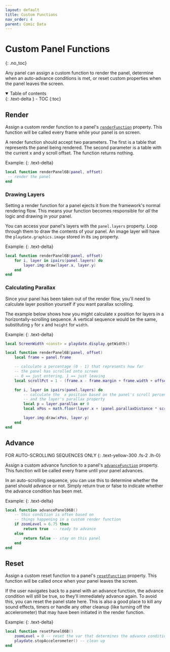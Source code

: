 ```yaml
---
layout: default
title: Custom Functions
nav_order: 4
parent: Comic Data
---
```


# Custom Panel Functions
{: .no_toc}

Any panel can assign a custom function to render the panel, determine when an auto-advance conditions is met, or reset custom properties when the panel leaves the screen.

<details open markdown="block">
  <summary>
    Table of contents
  </summary>
  {: .text-delta }
- TOC
{:toc}
</details>

## Render

Assign a custom render function to a panel's [`renderFunction`]({{site.baseurl}}/docs/comic-data/panels#renderfunction) property.
This function will be called every frame while your panel is on screen.

A render function should accept two parameters. The first is a table that represents the panel being rendered. The second parameter is a table with the current x and y scroll offset. The function returns nothing.

Example:
{: .text-delta}

```lua
local function renderPanel6B(panel, offset)
 -- render the panel
end
```

### Drawing Layers

Setting a render function for a panel ejects it from the framework's normal rendering flow. This means your function becomes responsible for _all_ the logic and drawing in your panel.

You can access your panel's layers with the `panel.layers` property. Loop through them to draw the contents of your panel. An image layer will have the `playdate.graphics.image` stored in its `img` property.

Example:
{: .text-delta}

```lua
local function renderPanel6B(panel, offset)
    for i, layer in ipairs(panel.layers) do
        layer.img:draw(layer.x, layer.y)
    end
end
```

### Calculating Parallax

Since your panel has been taken out of the render flow, you'll need to calculate layer position yourself if you want parallax scrolling.

The example below shows how you might calculate x position for layers in a horizontally-scrolling sequence. A vertical sequence would be the same, substituting `y` for `x` and `height` for `width`.

Example:
{: .text-delta}

```lua
local ScreenWidth <const> = playdate.display.getWidth()

local function renderPanel6B(panel, offset)
    local frame = panel.frame

    -- calculate a percentage (0 - 1) that represents how far
    -- the panel has scrolled onto screen
    -- 0 == just entering, 1 == just leaving
    local scrollPct = 1 - (frame.x - frame.margin + frame.width + offset.x) / (ScreenWidth + frame.width)

    for i, layer in ipairs(panel.layers) do
        -- calculate the  x position based on the panel's scroll percentage
        -- and the layer's parallax property
        local p = layer.parallax or 0
        local xPos = math.floor(layer.x + (panel.parallaxDistance * scrollPct - panel.parallaxDistance/2) * p)

        layer.img:draw(xPos, layer.y)
    end
end


```

## Advance

FOR AUTO-SCROLLING SEQUENCES ONLY
{: .text-yellow-300 .fs-2 .lh-0}

Assign a custom advance function to a panel's [`advanceFunction`]({{site.baseurl}}/docs/comic-data/panels#advancefunction) property. This function will be called every frame until your panel advances.

In an auto-scrolling sequence, you can use this to determine whether the panel should advance or not. Simply return true or false to indicate whether the advance condition has been met.

Example:
{: .text-delta}

```lua
local function advancePanel06B()
    -- this condition is often based on
    -- things happening in a custom render function
    if zoomLevel > 6.75 then
        return true  -- ready to advance
    else
        return false -- stay on this panel
    end
end

```

## Reset

Assign a custom reset function to a panel's [`resetFunction`]({{site.baseurl}}/docs/comic-data/panels#resetfunction) property.
This function will be called once when your panel leaves the screen.

If the user navigates back to a panel with an advance function, the advance condition will still be true, so they’ll immediately advance again. To avoid this, you can reset the panel state here. This is also a good place to kill any sound effects, timers or handle any other cleanup (like turning off the accelerometer) that may have been initiated in the render function.

Example:
{: .text-delta}

```lua
local function resetPanel06B()
    zoomLevel = 0 -- reset the var that determines the advance condition
    playdate.stopAccelerometer() -- clean up
end
```
